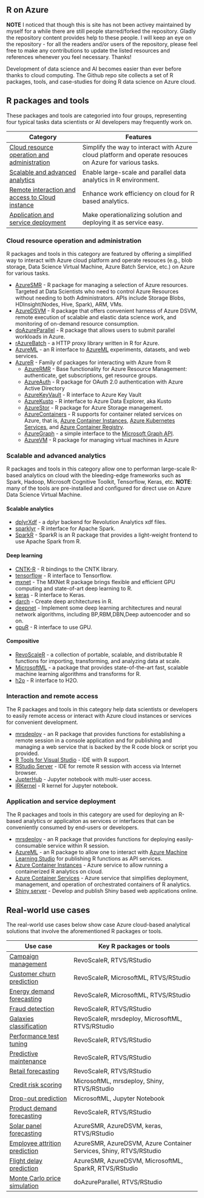 R on Azure
---

**NOTE** I noticed that though this is site has not been activey maintained by myself for a while there are still people starred/forked the repository. Gladly the repository content provides help to these people. I will keep an eye on the repository - for all the readers and/or users of the repository, please feel free to make any contributions to update the listed resources and references whenever you feel necessary. Thanks!

Development of data science and AI becomes easier than ever before thanks to cloud computing. The Github repo site collects a set of R packages, tools, and case-studies for doing R data science on Azure cloud. 

## R packages and tools

These packages and tools are categoried into four groups, representing four typical tasks data scientists or AI developers may frequently work on. 

Category|Features
----------------------|-----------------------------------------------------------------------------------------------------
[Cloud resource operation and administration](https://github.com/yueguoguo/r-on-azure#cloud-resource-operation-and-administration)|Simplify the way to interact with Azure cloud platform and operate resouces on Azure for various tasks.
[Scalable and advanced analytics](https://github.com/yueguoguo/r-on-azure#scalable-and-advanced-analytics)|Enable large-scale and parallel data analytics in R environment.
[Remote interaction and access to Cloud instance](https://github.com/yueguoguo/r-on-azure#interaction-and-remote-access)|Enhance work efficiency on cloud for R based analytics. 
 [Application and service deployment](https://github.com/yueguoguo/r-on-azure#application-and-service-deployment)|Make operationalizing solution and deploying it as service easy.

### Cloud resource operation and administration

R packages and tools in this category are featured by offering a simplified way to interact with Azure cloud platform and operate resouces (e.g., blob storage, Data Science Virtual Machine, Azure Batch Service, etc.) on Azure for various tasks. 

* [AzureSMR](https://github.com/Microsoft/AzureSMR) - R package for managing a selection of Azure resources. Targeted at Data Scientists who need to control Azure Resources without needing to both Administrators. APIs include Storage Blobs, HDInsight(Nodes, Hive, Spark), ARM, VMs.
* [AzureDSVM](https://github.com/Azure/AzureDSVM) - R package that offers convenient harness of Azure DSVM, remote execution of scalable and elastic data science work, and monitoring of on-demand resource consumption.
* [doAzureParallel](https://github.com/Azure/doAzureParallel) - R package that allows users to submit parallel workloads in Azure.
* [rAzureBatch](https://github.com/Azure/rAzureBatch) - a HTTP proxy library written in R for Azure.
* [AzureML](https://github.com/RevolutionAnalytics/AzureML) - an R interface to [AzureML](https://studio.azureml.net/) experiments, datasets, and web services.
* [AzureR](https://github.com/Azure/AzureR) - Family of packages for interacting with Azure from R
  * [AzureRMR](https://github.com/cloudyr/AzureRMR) - Base functionality for Azure Resource Management: authenticate, get subscriptions, get resource groups.
  * [AzureAuth](https://github.com/Azure/AzureAuth) - R package for OAuth 2.0 authentication with Azure Active Directory
  * [AzureKeyVault](https://github.com/Azure/AzureKeyVault) - R interface to Azure Key Vault
  * [AzureKusto](https://github.com/Azure/AzureKusto) - R interface to Azure Data Explorer, aka Kusto
  * [AzureStor](https://github.com/cloudyr/AzureStor) - R package for Azure Storage management.
  * [AzureContainers](https://github.com/cloudyr/AzureContainers) - R supports for container related services on Azure, that is, [Azure Container Instances](https://azure.microsoft.com/en-us/services/container-instances/), [Azure Kubernetes Services](https://azure.microsoft.com/en-us/services/kubernetes-service/), and [Azure Container Registry](https://azure.microsoft.com/en-us/services/container-registry/).
  * [AzureGraph](https://github.com/cloudyr/AzureGraph) - a simple interface to the [Microsoft Graph API](https://developer.microsoft.com/en-us/graph).
  * [AzureVM](https://github.com/Azure/AzureVM) - R package for managing virtual machines in Azure

### Scalable and advanced analytics
R packages and tools in this category allow one to performan large-scale R-based analytics on cloud with the bleeding-edge frameworks such as Spark, Hadoop, Microsoft Cognitive Toolkit, Tensorflow, Keras, etc. 
**NOTE**: many of the tools are pre-installed and configured for direct use on Azure Data Science Virtual Machine.

#### Scalable analytics
* [dplyrXdf](https://github.com/RevolutionAnalytics/dplyrXdf) - a dplyr backend for Revolution Analytics xdf files.
* [sparklyr](http://spark.rstudio.com/) - R interface for Apache Spark.
* [SparkR](https://spark.apache.org/docs/latest/sparkr.html) - SparkR is an R package that provides a light-weight frontend to use Apache Spark from R.

#### Deep learning
* [CNTK-R](https://github.com/Microsoft/CNTK-R) - R bindings to the CNTK library.
* [tensorflow](https://tensorflow.rstudio.com/) - R interface to Tensorflow.
* [mxnet](https://mxnet.incubator.apache.org/api/r/index.html) - The MXNet R package brings flexible and efficient GPU computing and state-of-art deep learning to R.
* [keras](https://keras.rstudio.com/) - R interface to Keras.
* [darch](https://github.com/maddin79/darch) - Create deep architectures in R. 
* [deepnet](https://cran.r-project.org/web/packages/deepnet/index.html) - Implement some deep learning architectures and neural network algorithms, including BP,RBM,DBN,Deep autoencoder and so on.
* [gpuR](https://github.com/cdeterman/gpuR) - R interface to use GPU.

#### Compositive
* [RevoScaleR](https://docs.microsoft.com/en-us/machine-learning-server/r-reference/revoscaler/revoscaler) - a collection of portable, scalable, and distributable R functions for importing, transforming, and analyzing data at scale. 
* [MicrosoftML](https://docs.microsoft.com/en-us/machine-learning-server/r-reference/microsoftml/microsoftml-package) - a package that provides state-of-the-art fast, scalable machine learning algorithms and transforms for R.
* [h2o](https://github.com/h2oai/h2o-3) - R interface to H2O.

### Interaction and remote access
The R packages and tools in this category help data scientists or developers to easily remote access or interact with Azure cloud instances or services for convenient development.

* [mrsdeploy](https://docs.microsoft.com/en-us/machine-learning-server/r-reference/mrsdeploy/mrsdeploy-package) - an R package that provides functions for establishing a remote session in a console application and for publishing and managing a web service that is backed by the R code block or script you provided.
* [R Tools for Visual Studio](https://www.visualstudio.com/vs/rtvs/) - IDE with R support.
* [RStudio Server](https://www.rstudio.com/products/rstudio/#Server) - IDE for remote R session with access via Internet browser.
* [JupterHub](https://jupyterhub.readthedocs.io/en/latest/) - Jupyter notebook with multi-user access.
* [IRKernel](https://github.com/IRkernel/IRkernel) - R kernel for Jupyter notebook. 

### Application and service deployment 
The R packages and tools in this category are used for deploying an R-based analytics or applicaiton as services or interfaces that can be conveniently consumed by end-users or developers. 

* [mrsdeploy](https://docs.microsoft.com/en-us/machine-learning-server/r-reference/mrsdeploy/mrsdeploy-package) - an R package that provides functions for deploying easily-consumable service within R session. 
* [AzureML](https://cran.r-project.org/web/packages/AzureML/index.html) - an R package to allow one to interact with [Azure Machine Learning Studio](https://studio.azureml.net/) for publishing R functions as API services. 
* [Azure Container Instances](https://azure.microsoft.com/en-us/services/container-instances/) - Azure service to allow running a containerized R analytics on cloud.
* [Azure Container Services](https://azure.microsoft.com/en-us/services/container-service/) - Azure service that simplifies deployment, management, and operation of orchestrated containers of R analytics. 
* [Shiny server](https://www.rstudio.com/products/shiny/shiny-server/) - Develop and publish Shiny based web applications online.

## Real-world use cases

The real-world use cases below show case Azure cloud-based analytical solutions that involve the aforementioned R packages or tools. 

Use case|Key R packages or tools
----------------------|-----------------------------------------------------------------------------------------------------
[Campaign management](https://github.com/Microsoft/r-server-campaign-optimization)|RevoScaleR, RTVS/RStudio
[Customer churn prediction](https://github.com/Microsoft/SQL-Server-R-Services-Samples/tree/master/Churn)|RevoScaleR, MicrosoftML, RTVS/RStudio
[Energy demand forecasting](https://github.com/Microsoft/SQL-Server-R-Services-Samples/tree/master/EnergyDemandForecasting)|RevoScaleR, MicrosoftML, RTVS/RStudio
[Fraud detection](https://microsoft.github.io/r-server-fraud-detection/index.html)|RevoScaleR, RTVS/RStudio
[Galaxies classification](https://github.com/Microsoft/acceleratoRs/tree/master/GalaxyClassificationWorkflow)|RevoScaleR, mrsdeploy, MicrosoftML, RTVS/RStudio
[Performance test tuning](https://github.com/Microsoft/SQL-Server-R-Services-Samples/tree/master/PerfTuning)|RevoScaleR, RTVS/RStudio
[Predictive maintenance](https://github.com/Microsoft/SQL-Server-R-Services-Samples/tree/master/PredictiveMaintanenceModelingGuide)|RevoScaleR, RTVS/RStudio
[Retail forecasting](https://github.com/Microsoft/SQL-Server-R-Services-Samples/tree/master/RetailForecasting)|RevoScaleR, RTVS/RStudio
[Credit risk scoring](https://github.com/Microsoft/acceleratoRs/tree/master/CreditRiskPrediction)|MicrosoftML, mrsdeploy, Shiny, RTVS/RStudio
[Drop-out prediction](https://github.com/Microsoft/acceleratoRs/tree/master/EducationAnalytics)|MicrosoftML, Jupyter Notebook
[Product demand forecasting](https://github.com/Microsoft/acceleratoRs/tree/master/ProductDemandForecast)|RevoScaleR, RTVS/RStudio
[Solar panel forecasting](https://github.com/Microsoft/acceleratoRs/tree/master/SolarPanelForecasting)|AzureSMR, AzureDSVM, keras, RTVS/RStudio
[Employee attrition prediction](https://github.com/Microsoft/acceleratoRs/tree/master/EmployeeAttritionPrediction)|AzureSMR, AzureDSVM, Azure Container Services, Shiny, RTVS/RStudio
[Flight delay prediction](https://github.com/Microsoft/acceleratoRs/tree/master/flightDelayPredictionWithDSVM)|AzureSMR, AzureDSVM, MicrosoftML, SparkR, RTVS/RStudio
[Monte Carlo price simulation](https://github.com/Azure/doAzureParallel/blob/master/samples/montecarlo/montecarlo_pricing_simulation.R)|doAzureParallel, RTVS/RStudio

